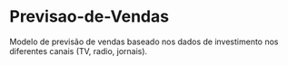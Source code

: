 # Previsao-de-Vendas
Modelo de previsão de vendas baseado nos dados de investimento nos diferentes canais (TV, radio, jornais).
